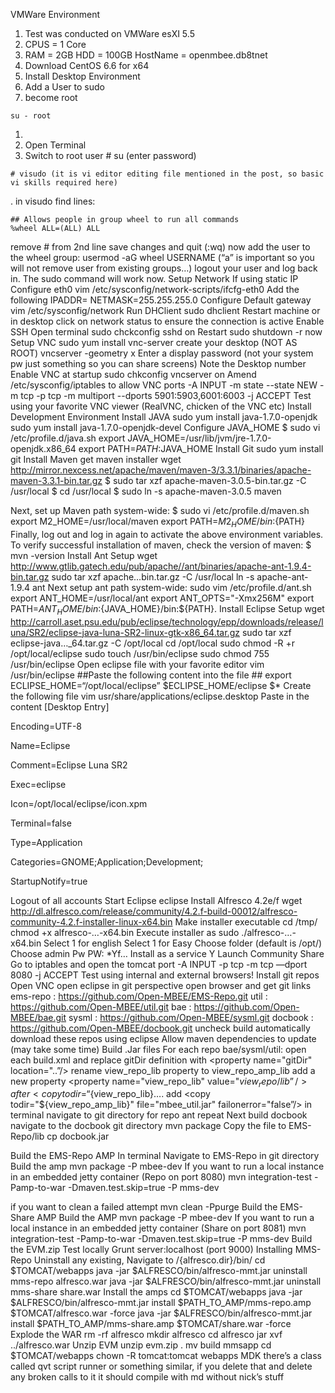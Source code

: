 VMWare Environment

1. Test was conducted on VMWare esXI 5.5
 1. CPUS = 1 Core
 1. RAM = 2GB
HDD = 100GB
HostName = openmbee.db8tnet
1. Download CentOS 6.6 for x64
1. Install Desktop Environment
1. Add a User to sudo
 1. become root
 ```
su - root
```

 1. <enter root pw>
 1. Open Terminal
 1. Switch to root user # su (enter password)

```
# visudo (it is vi editor editing file mentioned in the post, so basic vi skills required here)
```
 . in visudo find lines:
```
## Allows people in group wheel to run all commands
%wheel ALL=(ALL) ALL
```
remove # from 2nd line
save changes and quit (:wq)
now add the user to the wheel group:
usermod -aG wheel USERNAME 
(“a” is important so you will not remove user from existing groups…)
logout your user and log back in. The sudo command will work now.
Setup Network
If using static IP
Configure eth0
vim /etc/sysconfig/network-scripts/ifcfg-eth0
Add the following
IPADDR=<your ip>
NETMASK=255.255.255.0
Configure Default gateway
vim /etc/sysconfig/network
Run DHClient
sudo dhclient
Restart machine or in desktop click on network status to ensure the connection is active
Enable SSH
Open terminal
sudo chckconfig sshd on
Restart
sudo shutdown -r now
Setup VNC
sudo yum install vnc-server
create your desktop (NOT AS ROOT)
vncserver -geometry <Width>x<Height>
Enter a display password (not your system pw just something so you can share screens)
Note the Desktop number
Enable VNC at startup
sudo chkconfig vncserver on
Amend /etc/sysconfig/iptables to allow VNC ports
-A INPUT -m state --state NEW -m tcp -p tcp -m multiport --dports 5901:5903,6001:6003 -j ACCEPT
Test using your favorite VNC viewer (RealVNC, chicken of the VNC etc)
Install Development Environment
Install JAVA
sudo yum install java-1.7.0-openjdk
sudo yum install java-1.7.0-openjdk-devel
Configure JAVA_HOME
$ sudo vi /etc/profile.d/java.sh
export JAVA_HOME=/usr/lib/jvm/jre-1.7.0-openjdk.x86_64
export PATH=$PATH:$JAVA_HOME
Install Git
sudo yum install git
Install Maven
get maven installer
wget http://mirror.nexcess.net/apache/maven/maven-3/3.3.1/binaries/apache-maven-3.3.1-bin.tar.gz
$ sudo tar xzf apache-maven-3.0.5-bin.tar.gz -C /usr/local
$ cd /usr/local
$ sudo ln -s apache-maven-3.0.5 maven

Next, set up Maven path system-wide:
$ sudo vi /etc/profile.d/maven.sh
export M2_HOME=/usr/local/maven
export PATH=${M2_HOME}/bin:${PATH}
Finally, log out and log in again to activate the above environment variables.
To verify successful installation of maven, check the version of maven:
$ mvn -version 
Install Ant
Setup
wget http://www.gtlib.gatech.edu/pub/apache//ant/binaries/apache-ant-1.9.4-bin.tar.gz
sudo tar xzf apache…bin.tar.gz -C /usr/local
ln -s apache-ant-1.9.4 ant
Next setup ant path system-wide:
sudo vim /etc/profile.d/ant.sh
export ANT_HOME=/usr/local/ant
export ANT_OPTS="-Xmx256M"
export PATH=${ANT_HOME}/bin:${JAVA_HOME}/bin:${PATH}.
Install Eclipse
Setup
wget http://carroll.aset.psu.edu/pub/eclipse/technology/epp/downloads/release/luna/SR2/eclipse-java-luna-SR2-linux-gtk-x86_64.tar.gz
sudo tar xzf eclipse-java…_64.tar.gz -C /opt/local
cd /opt/local
sudo chmod -R +r /opt/local/eclipse
sudo touch /usr/bin/eclipse
sudo chmod 755 /usr/bin/eclipse
Open eclipse file with your favorite editor
vim /usr/bin/eclipse
##Paste the following content into the file ##
export ECLIPSE_HOME=“/opt/local/eclipse”
$ECLIPSE_HOME/eclipse $*
Create the following file 
vim usr/share/applications/eclipse.desktop
Paste in the content
[Desktop Entry]

Encoding=UTF-8

Name=Eclipse

Comment=Eclipse Luna SR2 

Exec=eclipse

Icon=/opt/local/eclipse/icon.xpm

Terminal=false

Type=Application

Categories=GNOME;Application;Development;

StartupNotify=true

Logout of all accounts
Start Eclipse
eclipse
Install Alfresco 4.2e/f
wget http://dl.alfresco.com/release/community/4.2.f-build-00012/alfresco-community-4.2.f-installer-linux-x64.bin
Make installer executable
cd /tmp/
chmod +x alfresco-…-x64.bin
Execute installer as sudo
./alfresco-…-x64.bin
Select 1 for english
Select 1 for Easy
Choose folder (default is /opt/)
Choose admin Pw
PW: *Yf…
Install as a service Y
Launch Community Share
Go to iptables and open the tomcat port
-A INPUT -p tcp -m tcp —dport 8080 -j ACCEPT
Test using internal and external browsers!
Install git repos
Open VNC
open eclipse in git perspective
open browser and get git links
ems-repo : https://github.com/Open-MBEE/EMS-Repo.git
util : https://github.com/Open-MBEE/util.git 
bae : https://github.com/Open-MBEE/bae.git
sysml : https://github.com/Open-MBEE/sysml.git
docbook : https://github.com/Open-MBEE/docbook.git
uncheck build automatically
download these repos using eclipse
Allow maven dependencies to update (may take some time)
Build .Jar files
For each repo bae/sysml/util:
open each build.xml and replace gitDir definition with
<property name="gitDir" location="..”/>
rename view_repo_lib property to view_repo_amp_lib
add a new property
<property name="view_repo_lib" value="${view_repo}/lib”/>
after <copy todir=“${view_repo_lib}…. add
<copy todir="${view_repo_amp_lib}" file="mbee_util.jar" failonerror="false”/>
in terminal
navigate to git directory for repo
ant
repeat
Next build docbook
navigate to the docbook git directory
mvn package
Copy the file to EMS-Repo/lib
cp docbook.jar

Build the EMS-Repo AMP
In terminal
Navigate to EMS-Repo in git directory
Build the amp
mvn package -P mbee-dev
If you want to run a local instance in an embedded jetty container (Repo on port  8080)
mvn integration-test -Pamp-to-war -Dmaven.test.skip=true -P mms-dev

if you want to clean a failed attempt
mvn clean -Ppurge
Build the EMS-Share AMP
Build the AMP
mvn package -P mbee-dev
If you want to run a local instance in an embedded jetty container (Share on port  8081)
mvn integration-test -Pamp-to-war -Dmaven.test.skip=true -P mms-dev
Build the EVM.zip
Test locally Grunt server:localhost (port 9000)
Installing MMS-Repo
Uninstall any existing, Navigate to /{alfresco.dir}/bin/
cd $TOMCAT/webapps
java -jar $ALFRESCO/bin/alfresco-mmt.jar uninstall mms-repo alfresco.war
java -jar $ALFRESCO/bin/alfresco-mmt.jar uninstall mms-share share.war
Install the amps
cd $TOMCAT/webapps
java -jar $ALFRESCO/bin/alfresco-mmt.jar install $PATH_TO_AMP/mms-repo.amp $TOMCAT/alfresco.war -force
java -jar $ALFRESCO/bin/alfresco-mmt.jar install $PATH_TO_AMP/mms-share.amp $TOMCAT/share.war -force
Explode the WAR
rm -rf alfresco
mkdir alfresco
cd alfresco
jar xvf ../alfresco.war
Unzip EVM
unzip evm.zip .
mv build mmsapp
cd $TOMCAT/webapps
chown -R tomcat:tomcat webapps
MDK
there’s a class called qvt script runner or something similar, if you delete that and delete any broken calls to it it should compile with md without nick’s stuff
